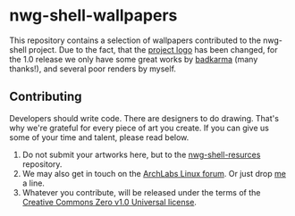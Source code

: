 # nwg-shell-wallpapers
This repository contains a selection of wallpapers contributed to the nwg-shell project. Due to the fact, that the [project logo](https://github.com/nwg-piotr/nwg-shell-resources/blob/master/resources/logo.svg) has been changed, for the 1.0 release we only have some great works by [badkarma](https://forum.archlabslinux.com/u/badkarma/summary) (many thanks!), and several poor renders by myself.

## Contributing

Developers should write code. There are designers to do drawing. That's why we're grateful for every piece of art you create. If you can give us some of your time and talent, please read below.

1. Do not submit your artworks here, but to the [nwg-shell-resurces](https://github.com/nwg-piotr/nwg-shell-resources/tree/master/wallpapers) repository.
2. We may also get in touch on the [ArchLabs Linux forum](https://forum.archlabslinux.com/t/nwg-shell-for-sway/5614). Or just drop [me](https://github.com/nwg-piotr) a line.
3. Whatever you contribute, will be released under the terms of the [Creative Commons Zero v1.0 Universal license](https://github.com/nwg-piotr/nwg-shell-wallpapers/blob/main/LICENSE).
